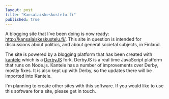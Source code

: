 ```yaml
---
layout: post
title: "Kansalaiskeskustelu.fi"
published: true
---
```


A blogging site that I've been doing is now ready: http://kansalaiskeskustelu.fi/. This site in question is intended for discussions about politics, and about general societal subjects, in Finland. 

The site is powered by a blogging platform that has been created with [kantele](https://github.com/kantele/kantele) which is a [DerbyJS](http://derbyjs.com/) fork. DerbyJS is a real time JavaScript platform that runs on Node.js. Kantele has a number of improvements over Derby, mostly fixes. It is also kept up with Derby, so the updates there will be imported into Kantele.

I'm planning to create other sites with this software. If you would like to use this software for a site, please get in touch.
